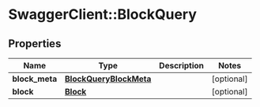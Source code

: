 # SwaggerClient::BlockQuery

## Properties
Name | Type | Description | Notes
------------ | ------------- | ------------- | -------------
**block_meta** | [**BlockQueryBlockMeta**](BlockQueryBlockMeta.md) |  | [optional] 
**block** | [**Block**](Block.md) |  | [optional] 


